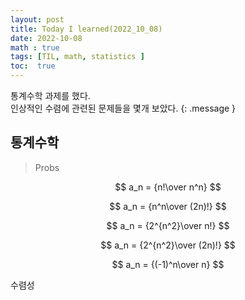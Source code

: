 ```yaml
---
layout: post
title: Today I learned(2022_10_08)
date: 2022-10-08
math : true
tags: [TIL, math, statistics ]
toc:  true
---
```

통계수학 과제를 했다.<br/>
인상적인 수렴에 관련된 문제들을 몇개 보았다.
{: .message }

## 통계수학


> Probs

$$
a_n = {n!\over n^n}
$$


$$
a_n = {n^n\over (2n)!}
$$


$$
a_n = {2^{n^2}\over n!}
$$


$$
a_n = {2^{n^2}\over (2n)!}
$$


$$
a_n = {(-1)^n\over n}
$$

수렴성
